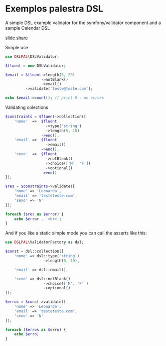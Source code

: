 # Exemplos palestra DSL
A simple DSL example validator for the symfony/validator component and a sample Calendar DSL

[slide share](http://goo.gl/kCRrvu)

Simple use
```php
use DSLPAL\DSLValidator;

$fluent = new DSLValidator;

$email = $fluent->length(5, 20)
                ->notBlank()
                ->email()
         ->validate('teste@teste.com');

echo $email->count(); // print 0 - no errors
```

Validating colections
```php
$constraints = $fluent->collection([
    'nome'  =>  $fluent
                  ->type('string')
                  ->length(5, 10)
                ->end(),
    'email' =>  $fluent
                  ->email()
                ->end(),
    'sexo'  =>  $fluent
                  ->notBlank()
                  ->choice(['M', 'F'])
                  ->optional()
                ->end()
]);

$res = $constraints->validate([
    'nome' => 'Leonardo',
    'email' => 'testeteste.com',
    'sexo' => 'N'
]);

foreach ($res as $error) {
    echo $error . '<br>';
}
```

And if you like a static simple mode you can call the asserts like this:

```php
use DSLPAL\ValidatorFactory as dsl;

$const = dsl::collection([
    'nome' => dsl::type('string')
                 ->length(5, 10),

    'email' => dsl::email(),

    'sexo' => dsl::notBlank()
                 ->choice(['M', 'F'])
                 ->optional()
]);

$erros = $const->validate([
    'nome' => 'Leonardo',
    'email' => 'testeteste.com',
    'sexo' => 'N'
]);

foreach ($erros as $erro) {
    echo $erro;
}
```
